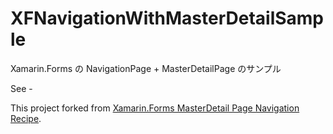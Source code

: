 # XFNavigationWithMasterDetailSample
Xamarin.Forms の NavigationPage + MasterDetailPage のサンプル

See - 

This project forked from [Xamarin.Forms MasterDetail Page Navigation Recipe](https://www.syntaxismyui.com/xamarin-forms-masterdetail-page-navigation-recipe/).

